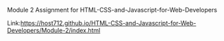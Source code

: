 Module 2 Assignment for HTML-CSS-and-Javascript-for-Web-Developers

Link:https://host712.github.io/HTML-CSS-and-Javascript-for-Web-Developers/Module-2/index.html
